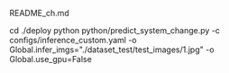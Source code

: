 README_ch.md

cd ./deploy
python python/predict_system_change.py -c configs/inference_custom.yaml -o Global.infer_imgs="./dataset_test/test_images/1.jpg" -o Global.use_gpu=False
